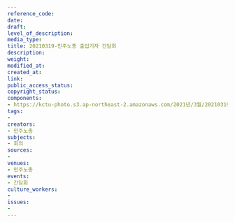 ```yaml
---
reference_code: 
date: 
draft: 
level_of_description: 
media_type: 
title: 20210319-민주노총 출입기자 간담회
description: 
weight: 
modified_at: 
created_at: 
link: 
public_access_status: 
copyright_status: 
components:
- https://kctu-photo.s3.ap-northeast-2.amazonaws.com/2021년/3월/20210319-민주노총+출입기자+간담회/_1DX0018.jpg
tags:
- 
creators:
- 민주노총
subjects:
- 회의
sources:
- 
venues:
- 민주노총
events:
- 간담회
culture_workers:
- 
issues:
- 
---
```

